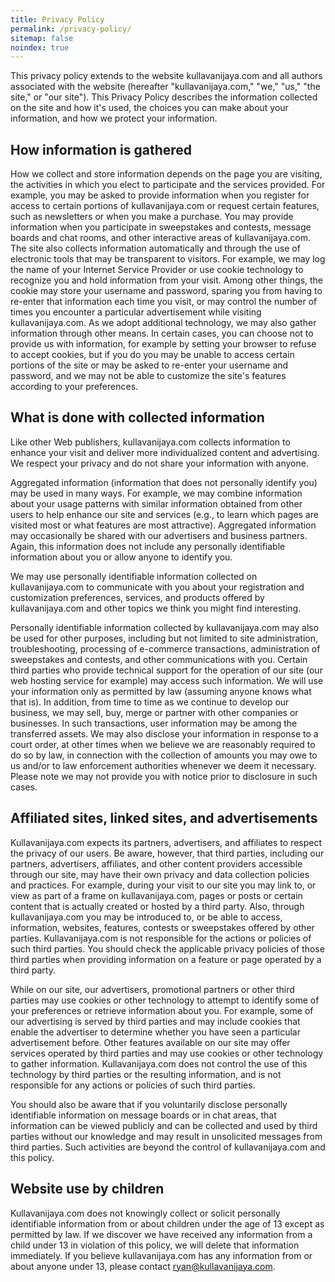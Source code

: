 ```yaml
---
title: Privacy Policy
permalink: /privacy-policy/
sitemap: false
noindex: true
---
```


This privacy policy extends to the website kullavanijaya.com and all authors associated with the website (hereafter "kullavanijaya.com," "we," "us," "the site," or "our site"). This Privacy Policy describes the information collected on the site and how it's used, the choices you can make about your information, and how we protect your information.

## How information is gathered

How we collect and store information depends on the page you are visiting, the activities in which you elect to participate and the services provided. For example, you may be asked to provide information when you register for access to certain portions of kullavanijaya.com or request certain features, such as newsletters or when you make a purchase. You may provide information when you participate in sweepstakes and contests, message boards and chat rooms, and other interactive areas of kullavanijaya.com. The site also collects information automatically and through the use of electronic tools that may be transparent to visitors. For example, we may log the name of your Internet Service Provider or use cookie technology to recognize you and hold information from your visit. Among other things, the cookie may store your username and password, sparing you from having to re-enter that information each time you visit, or may control the number of times you encounter a particular advertisement while visiting kullavanijaya.com. As we adopt additional technology, we may also gather information through other means. In certain cases, you can choose not to provide us with information, for example by setting your browser to refuse to accept cookies, but if you do you may be unable to access certain portions of the site or may be asked to re-enter your username and password, and we may not be able to customize the site's features according to your preferences.

## What is done with collected information

Like other Web publishers, kullavanijaya.com collects information to enhance your visit and deliver more individualized content and advertising. We respect your privacy and do not share your information with anyone.

Aggregated information (information that does not personally identify you) may be used in many ways. For example, we may combine information about your usage patterns with similar information obtained from other users to help enhance our site and services (e.g., to learn which pages are visited most or what features are most attractive). Aggregated information may occasionally be shared with our advertisers and business partners. Again, this information does not include any personally identifiable information about you or allow anyone to identify you.

We may use personally identifiable information collected on kullavanijaya.com to communicate with you about your registration and customization preferences, services, and products offered by kullavanijaya.com and other topics we think you might find interesting.

Personally identifiable information collected by kullavanijaya.com may also be used for other purposes, including but not limited to site administration, troubleshooting, processing of e-commerce transactions, administration of sweepstakes and contests, and other communications with you. Certain third parties who provide technical support for the operation of our site (our web hosting service for example) may access such information. We will use your information only as permitted by law (assuming anyone knows what that is). In addition, from time to time as we continue to develop our business, we may sell, buy, merge or partner with other companies or businesses. In such transactions, user information may be among the transferred assets. We may also disclose your information in response to a court order, at other times when we believe we are reasonably required to do so by law, in connection with the collection of amounts you may owe to us and/or to law enforcement authorities whenever we deem it necessary. Please note we may not provide you with notice prior to disclosure in such cases.

## Affiliated sites, linked sites, and advertisements

Kullavanijaya.com expects its partners, advertisers, and affiliates to respect the privacy of our users. Be aware, however, that third parties, including our partners, advertisers, affiliates, and other content providers accessible through our site, may have their own privacy and data collection policies and practices. For example, during your visit to our site you may link to, or view as part of a frame on kullavanijaya.com, pages or posts or certain content that is actually created or hosted by a third party. Also, through kullavanijaya.com you may be introduced to, or be able to access, information, websites, features, contests or sweepstakes offered by other parties. Kullavanijaya.com is not responsible for the actions or policies of such third parties. You should check the applicable privacy policies of those third parties when providing information on a feature or page operated by a third party.

While on our site, our advertisers, promotional partners or other third parties may use cookies or other technology to attempt to identify some of your preferences or retrieve information about you. For example, some of our advertising is served by third parties and may include cookies that enable the advertiser to determine whether you have seen a particular advertisement before. Other features available on our site may offer services operated by third parties and may use cookies or other technology to gather information. Kullavanijaya.com does not control the use of this technology by third parties or the resulting information, and is not responsible for any actions or policies of such third parties.

You should also be aware that if you voluntarily disclose personally identifiable information on message boards or in chat areas, that information can be viewed publicly and can be collected and used by third parties without our knowledge and may result in unsolicited messages from third parties. Such activities are beyond the control of kullavanijaya.com and this policy.

## Website use by children

Kullavanijaya.com does not knowingly collect or solicit personally identifiable information from or about children under the age of 13 except as permitted by law. If we discover we have received any information from a child under 13 in violation of this policy, we will delete that information immediately. If you believe kullavanijaya.com has any information from or about anyone under 13, please contact [ryan@kullavanijaya.com](mailto:ryan@kullavanijaya.com).
